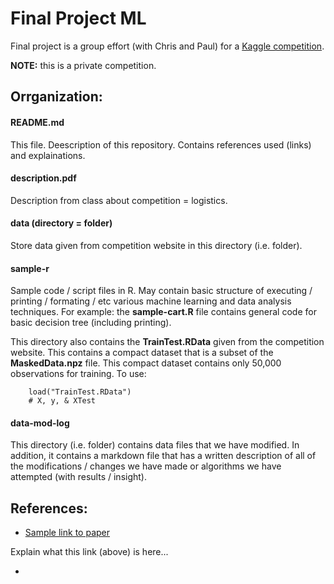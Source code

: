 # Final Project ML

Final project is a group effort (with Chris and Paul) for a [Kaggle competition](https://inclass.kaggle.com/c/tweetersentiment).

<strong>NOTE:</strong> this is a private competition.

## Orrganization:

#### README.md

This file. Deescription of this repository. Contains references used (links) and explainations.

#### description.pdf

Description from class about competition = logistics.

#### data (directory = folder)

Store data given from competition website in this directory (i.e. folder).

#### sample-r

Sample code / script files in R. May contain basic structure of executing / printing / formating / etc various machine learning and data analysis techniques. For example: the <strong>sample-cart.R</strong> file contains general code for basic decision tree (including printing).

This directory also contains the <strong>TrainTest.RData</strong> given from the competition website. This contains a compact dataset that is a subset of the <strong>MaskedData.npz</strong> file. This compact dataset contains only 50,000 observations for training. To use:

```
    load("TrainTest.RData")
    # X, y, & XTest
```

#### data-mod-log

This directory (i.e. folder) contains data files that we have modified. In addition, it contains a markdown file that has a written description of all of the modifications / changes we have made or algorithms we have attempted (with results / insight). 

## References:

* [Sample link to paper](http://)

Explain what this link (above) is here...

*

